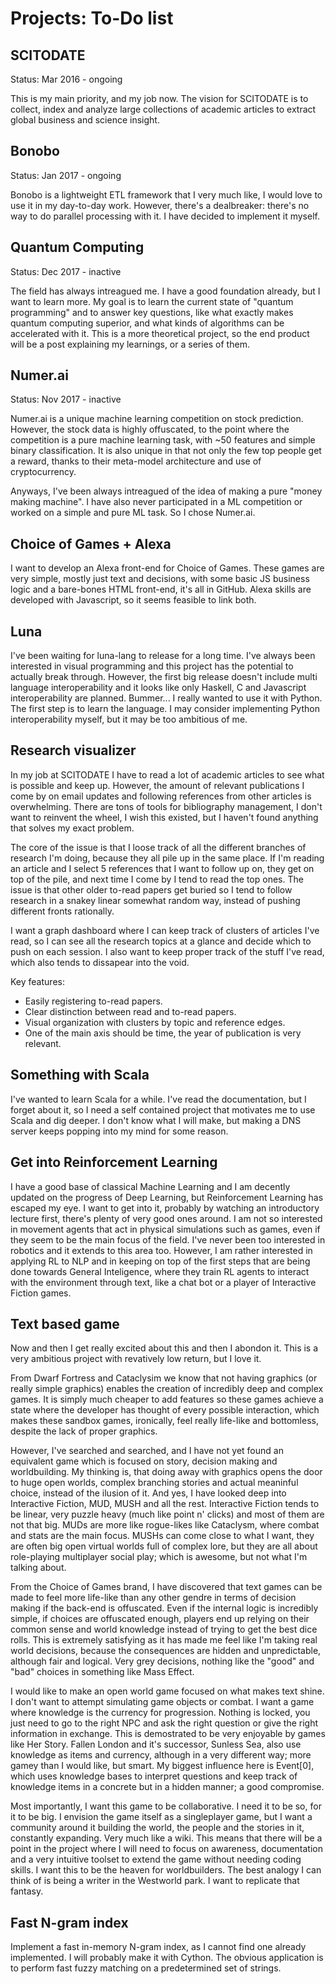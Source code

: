 # Projects: To-Do list

## SCITODATE

Status: Mar 2016 - ongoing

This is my main priority, and my job now. The vision for SCITODATE is to collect, index and analyze large collections of academic articles to extract global business and science insight.

## Bonobo

Status: Jan 2017 - ongoing

Bonobo is a lightweight ETL framework that I very much like, I would love to use it in my day-to-day work. However, there's a dealbreaker: there's no way to do parallel processing with it. I have decided to implement it myself.

## Quantum Computing

Status: Dec 2017 - inactive

The field has always intreagued me. I have a good foundation already, but I want to learn more. My goal is to learn the current state of "quantum programming" and to answer key questions, like what exactly makes quantum computing superior, and what kinds of algorithms can be accelerated with it. This is a more theoretical project, so the end product will be a post explaining my learnings, or a series of them.

## Numer.ai

Status: Nov 2017 - inactive

Numer.ai is a unique machine learning competition on stock prediction. However, the stock data is highly offuscated, to the point where the competition is a pure machine learning task, with ~50 features and simple binary classification. It is also unique in that not only the few top people get a reward, thanks to their meta-model architecture and use of cryptocurrency.

Anyways, I've been always intreagued of the idea of making a pure "money making machine". I have also never participated in a ML competition or worked on a simple and pure ML task. So I chose Numer.ai.

## Choice of Games + Alexa

I want to develop an Alexa front-end for Choice of Games. These games are very simple, mostly just text and decisions, with some basic JS business logic and a bare-bones HTML front-end, it's all in GitHub. Alexa skills are developed with Javascript, so it seems feasible to link both.

## Luna

I've been waiting for luna-lang to release for a long time. I've always been interested in visual programming and this project has the potential to actually break through. However, the first big release doesn't include multi language interoperability and it looks like only Haskell, C and Javascript interoperability are planned. Bummer... I really wanted to use it with Python. The first step is to learn the language. I may consider implementing Python interoperability myself, but it may be too ambitious of me.

## Research visualizer

In my job at SCITODATE I have to read a lot of academic articles to see what is possible and keep up. However, the amount of relevant publications I come by on email updates and following references from other articles is overwhelming. There are tons of tools for bibliography management, I don't want to reinvent the wheel, I wish this existed, but I haven't found anything that solves my exact problem.

The core of the issue is that I loose track of all the different branches of research I'm doing, because they all pile up in the same place. If I'm reading an article and I select 5 references that I want to follow up on, they get on top of the pile, and next time I come by I tend to read the top ones. The issue is that other older to-read papers get buried so I tend to follow research in a snakey linear somewhat random way, instead of pushing different fronts rationally.

I want a graph dashboard where I can keep track of clusters of articles I've read, so I can see all the research topics at a glance and decide which to push on each session. I also want to keep proper track of the stuff I've read, which also tends to dissapear into the void.

Key features:
* Easily registering to-read papers.
* Clear distinction between read and to-read papers.
* Visual organization with clusters by topic and reference edges.
* One of the main axis should be time, the year of publication is very relevant.

## Something with Scala

I've wanted to learn Scala for a while. I've read the documentation, but I forget about it, so I need a self contained project that motivates me to use Scala and dig deeper. I don't know what I will make, but making a DNS server keeps popping into my mind for some reason.

## Get into Reinforcement Learning

I have a good base of classical Machine Learning and I am decently updated on the progress of Deep Learning, but Reinforcement Learning has escaped my eye. I want to get into it, probably by watching an introductory lecture first, there's plenty of very good ones around. I am not so interested in movement agents that act in physical simulations such as games, even if they seem to be the main focus of the field. I've never been too interested in robotics and it extends to this area too. However, I am rather interested in applying RL to NLP and in keeping on top of the first steps that are being done towards General Inteligence, where they train RL agents to interact with the environment through text, like a chat bot or a player of Interactive Fiction games.

## Text based game

Now and then I get really excited about this and then I abondon it. This is a very ambitious project with revatively low return, but I love it.

From Dwarf Fortress and Cataclysim we know that not having graphics (or really simple graphics) enables the creation of incredibly deep and complex games. It is simply much cheaper to add features so these games achieve a state where the developer has thought of every possible interaction, which makes these sandbox games, ironically, feel really life-like and bottomless, despite the lack of proper graphics.

However, I've searched and searched, and I have not yet found an equivalent game which is focused on story, decision making and worldbuilding. My thinking is, that doing away with graphics opens the door to huge open worlds, complex branching stories and actual meaninful choice, instead of the ilusion of it. And yes, I have looked deep into Interactive Fiction, MUD, MUSH and all the rest. Interactive Fiction tends to be linear, very puzzle heavy (much like point n' clicks) and most of them are not that big. MUDs are more like rogue-likes like Cataclysm, where combat and stats are the main focus. MUSHs can come close to what I want, they are often big open virtual worlds full of complex lore, but they are all about role-playing multiplayer social play; which is awesome, but not what I'm talking about.

From the Choice of Games brand, I have discovered that text games can be made to feel more life-like than any other gendre in terms of decision making if the back-end is offuscated. Even if the internal logic is incredibly simple, if choices are offuscated enough, players end up relying on their common sense and world knowledge instead of trying to get the best dice rolls. This is extremely satisfying as it has made me feel like I'm taking real world decisions, because the consequences are hidden and unpredictable, although fair and logical. Very grey decisions, nothing like the "good" and "bad" choices in something like Mass Effect.

I would like to make an open world game focused on what makes text shine. I don't want to attempt simulating game objects or combat. I want a game where knowledge is the currency for progression. Nothing is locked, you just need to go to the right NPC and ask the right question or give the right information in exchange. This is demostrated to be very enjoyable by games like Her Story. Fallen London and it's successor, Sunless Sea, also use knowledge as items and currency, although in a very different way; more gamey than I would like, but smart. My biggest influence here is Event[0], which uses knowledge bases to interpret questions and keep track of knowledge items in a concrete but in a hidden manner; a good compromise.

Most importantly, I want this game to be collaborative. I need it to be so, for it to be big. I envision the game itself as a singleplayer game, but I want a community around it building the world, the people and the stories in it, constantly expanding. Very much like a wiki. This means that there will be a point in the project where I will need to focus on awareness, documentation and a very intuitive toolset to extend the game without needing coding skills. I want this to be the heaven for worldbuilders. The best analogy I can think of is being a writer in the Westworld park. I want to replicate that fantasy.

## Fast N-gram index

Implement a fast in-memory N-gram index, as I cannot find one already implemented. I will probably make it with Cython. The obvious application is to perform fast fuzzy matching on a predetermined set of strings.
